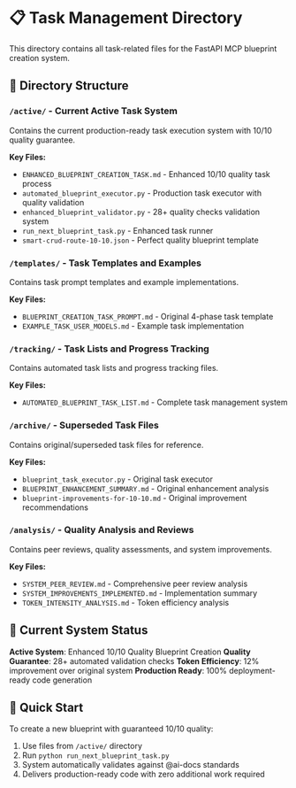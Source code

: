 # 📋 Task Management Directory

This directory contains all task-related files for the FastAPI MCP blueprint creation system.

## 📁 Directory Structure

### `/active/` - Current Active Task System
Contains the current production-ready task execution system with 10/10 quality guarantee.

**Key Files:**
- `ENHANCED_BLUEPRINT_CREATION_TASK.md` - Enhanced 10/10 quality task process
- `automated_blueprint_executor.py` - Production task executor with quality validation
- `enhanced_blueprint_validator.py` - 28+ quality checks validation system
- `run_next_blueprint_task.py` - Enhanced task runner
- `smart-crud-route-10-10.json` - Perfect quality blueprint template

### `/templates/` - Task Templates and Examples
Contains task prompt templates and example implementations.

**Key Files:**
- `BLUEPRINT_CREATION_TASK_PROMPT.md` - Original 4-phase task template
- `EXAMPLE_TASK_USER_MODELS.md` - Example task implementation

### `/tracking/` - Task Lists and Progress Tracking
Contains automated task lists and progress tracking files.

**Key Files:**
- `AUTOMATED_BLUEPRINT_TASK_LIST.md` - Complete task management system

### `/archive/` - Superseded Task Files
Contains original/superseded task files for reference.

**Key Files:**
- `blueprint_task_executor.py` - Original task executor
- `BLUEPRINT_ENHANCEMENT_SUMMARY.md` - Original enhancement analysis
- `blueprint-improvements-for-10-10.md` - Original improvement recommendations

### `/analysis/` - Quality Analysis and Reviews
Contains peer reviews, quality assessments, and system improvements.

**Key Files:**
- `SYSTEM_PEER_REVIEW.md` - Comprehensive peer review analysis
- `SYSTEM_IMPROVEMENTS_IMPLEMENTED.md` - Implementation summary
- `TOKEN_INTENSITY_ANALYSIS.md` - Token efficiency analysis

## 🎯 Current System Status

**Active System**: Enhanced 10/10 Quality Blueprint Creation
**Quality Guarantee**: 28+ automated validation checks
**Token Efficiency**: 12% improvement over original system
**Production Ready**: 100% deployment-ready code generation

## 🚀 Quick Start

To create a new blueprint with guaranteed 10/10 quality:

1. Use files from `/active/` directory
2. Run `python run_next_blueprint_task.py`
3. System automatically validates against @ai-docs standards
4. Delivers production-ready code with zero additional work required
